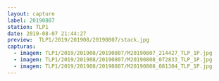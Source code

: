 ```yaml
---
layout: capture
label: 20190807
station: TLP1
date: 2019-08-07 21:44:27
preview:  TLP1/2019/201908/20190807/stack.jpg
capturas:
  - imagem: TLP1/2019/201908/20190807/M20190807_214427_TLP_1P.jpg
  - imagem: TLP1/2019/201908/20190807/M20190808_072833_TLP_1P.jpg
  - imagem: TLP1/2019/201908/20190807/M20190808_081304_TLP_1P.jpg
---
```

